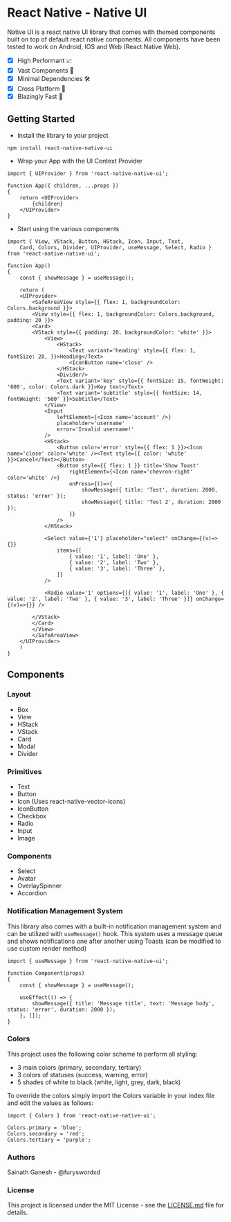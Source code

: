 # React Native - Native UI
Native UI is a react native UI library that comes with themed components built on top of default react native components. All components have been tested to work on Android, IOS and Web (React Native Web).

- [x] High Performant 📈
- [x] Vast Components 💯
- [x] Minimal Dependencies 🛠️
- [x] Cross Platform 📱
- [x] Blazingly Fast 🚀

## Getting Started
- Install the library to your project
```
npm install react-native-native-ui
```
- Wrap your App with the UI Context Provider
```
import { UIProvider } from 'react-native-native-ui';

function App({ children, ...props })
{
    return <UIProvider>
        {children}
    </UIProvider>
}
```
- Start using the various components
```
import { View, VStack, Button, HStack, Icon, Input, Text,
    Card, Colors, Divider, UIProvider, useMessage, Select, Radio } from 'react-native-native-ui';

function App()
{
    const { showMessage } = useMessage();

    return (
    <UIProvider>
        <SafeAreaView style={{ flex: 1, backgroundColor: Colors.background }}>
        <View style={{ flex: 1, backgroundColor: Colors.background, padding: 20 }}>
        <Card>
        <VStack style={{ padding: 20, backgroundColor: 'white' }}>
            <View>
                <HStack>
                    <Text variant='heading' style={{ flex: 1, fontSize: 20, }}>Heading</Text>
                    <IconButton name='close' />
                </HStack>
                <Divider/>
                <Text variant='key' style={{ fontSize: 15, fontWeight: '600', color: Colors.dark }}>Key text</Text>
                <Text variant='subtitle' style={{ fontSize: 14, fontWeight: '500' }}>Subtitle</Text>
            </View>
            <Input
                leftElement={<Icon name='account' />}
                placeholder='username'
                error='Invalid username!'
            />
            <HStack>
                <Button color='error' style={{ flex: 1 }}><Icon name='close' color='white' /><Text style={{ color: 'white' }}>Cancel</Text></Button>
                <Button style={{ flex: 1 }} title='Show Toast'
                    rightElement={<Icon name='chevron-right' color='white' />}
                    onPress={()=>{
                        showMessage({ title: 'Test', duration: 2000, status: 'error' });
                        showMessage({ title: 'Test 2', duration: 2000 });
                    }}
                />
            </HStack>

            <Select value={'1'} placeholder="select" onChange={(v)=>{}}
                items={[
                    { value: '1', label: 'One' },
                    { value: '2', label: 'Two' },
                    { value: '3', label: 'Three' },
                ]}
            />

            <Radio value='1' options={[{ value: '1', label: 'One' }, { value: '2', label: 'Two' }, { value: '3', label: 'Three' }]} onChange={(v)=>{}} />

        </VStack>
        </Card>
        </View>
        </SafeAreaView>
    </UIProvider>
    )
}
```

## Components

### Layout
- Box
- View
- HStack
- VStack
- Card
- Modal
- Divider

### Primitives
- Text
- Button
- Icon (Uses react-native-vector-icons)
- IconButton
- Checkbox
- Radio
- Input
- Image

### Components
- Select
- Avatar
- OverlaySpinner
- Accordion

### Notification Management System
This library also comes with a built-in notification management system and can be utilized with `useMessage()` hook.
This system uses a message queue and shows notifications one after another using Toasts (can be modified to use custom render method)
```
import { useMessage } from 'react-native-native-ui';

function Component(props)
{
    const { showMessage } = useMessage();

    useEffect(() => {
        showMessage({ title: 'Message title', text: 'Message body', status: 'error', duration: 2000 });
    }, []);
}
```

### Colors
This project uses the following color scheme to perform all styling:
- 3 main colors (primary, secondary, tertiary)
- 3 colors of statuses (success, warning, error)
- 5 shades of white to black (white, light, grey, dark, black)

To override the colors simply import the Colors variable in your index file and edit the values as follows:
```
import { Colors } from 'react-native-native-ui';

Colors.primary = 'blue';
Colors.secondary = 'red';
Colors.tertiary = 'purple';
```

### Authors
Sainath Ganesh - @furyswordxd

### License
This project is licensed under the MIT License - see the [LICENSE.md](LICENSE.md) file for details.
